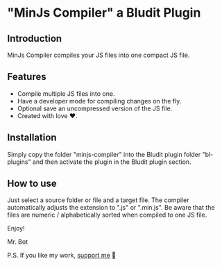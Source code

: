# "MinJs Compiler" a Bludit Plugin

## Introduction
MinJs Compiler compiles your JS files into one compact JS file.


## Features
- Compile multiple JS files into one.
- Have a developer mode for compiling changes on the fly.
- Optional save an uncompressed version of the JS file.
- Created with love ❤️.


## Installation
Simply copy the folder "minjs-compiler" into the Bludit plugin folder "bl-plugins" and then activate the plugin in the Bludit plugin section.


## How to use
Just select a source folder or file and a target file. The compiler automatically adjusts the extension to ".js" or ".min.js". Be aware that the files are numeric / alphabetically sorted when compiled to one JS file.


Enjoy!

Mr. Bot

P.S. If you like my work, [support me](https://www.buymeacoffee.com/iambot) 🥹
